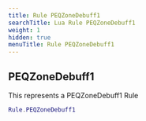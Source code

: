 ```yaml
---
title: Rule PEQZoneDebuff1
searchTitle: Lua Rule PEQZoneDebuff1
weight: 1
hidden: true
menuTitle: Rule PEQZoneDebuff1
---
```

## PEQZoneDebuff1

This represents a PEQZoneDebuff1 Rule
```lua
Rule.PEQZoneDebuff1
```